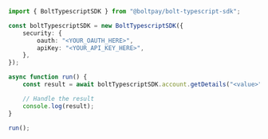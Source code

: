 <!-- Start SDK Example Usage [usage] -->
```typescript
import { BoltTypescriptSDK } from "@boltpay/bolt-typescript-sdk";

const boltTypescriptSDK = new BoltTypescriptSDK({
    security: {
        oauth: "<YOUR_OAUTH_HERE>",
        apiKey: "<YOUR_API_KEY_HERE>",
    },
});

async function run() {
    const result = await boltTypescriptSDK.account.getDetails("<value>", "<value>");

    // Handle the result
    console.log(result);
}

run();

```
<!-- End SDK Example Usage [usage] -->